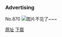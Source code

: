 ### Advertising
No.870
![图片不见了~~~](https://imgs.xkcd.com/comics/mathematically_annoying.png)

[原址](https://xkcd.com//870) [下载](https://imgs.xkcd.com/comics/mathematically_annoying.png)

